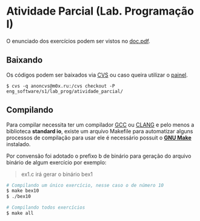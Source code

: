 # Atividade Parcial (Lab. Programação I)

O enunciado dos exercícios podem ser vistos no [doc.pdf][1].

## Baixando

Os códigos podem ser baixados via [CVS][4] ou caso queira utilizar o
[painel][5].

```
$ cvs -q anoncvs@m0x.ru:/cvs checkout -P eng_software/s1/lab_prog/atividade_parcial/
```

## Compilando

Para compilar necessita ter um compilador [GCC][2] ou [CLANG][3] e pelo menos a
biblioteca **standard io**, existe um arquivo Makefile para automatizar alguns
processos de compilação para usar ele é necessário possuit o **[GNU Make][4]**
instalado.

Por convensão foi adotado o prefixo b de binário para geração do arquivo
binário de algum exercício por exemplo:

> ex1.c irá gerar o binário bex1

```sh
# Compilando um único exercício, nesse caso o de número 10
$ make bex10
$ ./bex10

# Compilando todos exercícios
$ make all
```

[1]: ./doc.pdf
[2]: https://gcc.gnu.org/
[3]: https://clang.llvm.org/
[4]: https://nongnu.org/cvs/#TOCdownloading
[5]: https://m0x.ru/cgi-bin/cvsweb/eng_software/s1/lab_prog/atividade_parcial/
